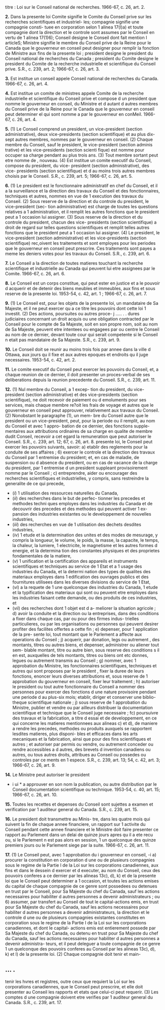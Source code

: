 titre : Loi sur le Conseil national de recherches.
1966-67, c. 26, art. 2.

**2.** Dans la presente loi
Comite signifie le Comite du Conseil prive
sur les recherches scientifiques et industriel-
les;
compagnie signifie une compagnie consti-
tuee en corporation selon 1 alinea 17(l)a) et
toute compagnie dont la direction et le
controle sont assumes par le Conseil en
vertu de 1 alinea 17(1)6);
Conseil designe le Conseil dont fait mention
I articleS;
Ministre signifie le membre du Conseil
prive de la Reine pour le Canada que le
gouverneur en conseil peut designer pour
remplir la fonction de Ministre aux fins de
la presente loi ;
president designe le president du Conseil
national de recherches du Canada ;
president du Comite designe le president
du Comite de la recherche industrielle et
scientifique du Conseil prive. S.R., c. 239,
art. 2; 1966-67, c. 26, art. 3.

**3.** Est institue un conseil appele Conseil
national de recherches du Canada. 1966-67, c.
26, art. 4.

**4.** Est institue un comite de ministres
appele Comite de la recherche industrielle et
scientifique du Conseil prive et compose d un
president que nomme le gouverneur en conseil,
du Ministre et d autant d autres membres du
Conseil prive de la Reine pour le Canada que
le gouverneur en conseil peut determiner el
qui sont nomme a par le gouverneur en conMeil.
1966-67, c. 26, art. 4.

**5.** (1) Le Conseil comprend un president,
un vice-president (section administrative),
deux vice-presidents (section scientifique) et
au plus dix-sept autres membres, nommes par
le gouverneur en conseil.
(2) Chaque membre du Conseil, sauf le
president, le vice-president (section adminis
trative) et les vice-presidents (section scienti
fique) est nomme pour occuper sa charge
pendant au plus trois ans.
(3) Tout membre sortant peut etre nomme
de , nouveau.
(4) Est institue un comite executif du
Conseil, compose du president, du vice-
president (section administrative), des vice-
presidents (section scientifique) et d au moins
trois autres membres choisis par le Conseil.
S.R., c. 239, art. 5; 1966-67, c. 26, art. 5.

**6.** (1) Le president est le fonctionnaire
administratif en chef du Conseil, et il a la
surveillance et la direction des travaux du
Conseil et des fonctionnaires, techniques et
autres, nommes en vue de 1 execution des
travaux du Conseil.
(2) Sous reserve de la direction et du
controle du president, le vice-president (sec-
tion administrative) est charge de toutes les
questions relatives a 1 administration, et il
remplit les autres fonctions que le president
peut a 1 occasion lui assigner.
(3) Sous reserve de la direction et du
controle du president, chacun des vice-
presidents (section scientifique) a droit de
regard sur telles questions scientifiques et
remplit telles autres fonctions que le president
peut a 1 occasion lui assigner.
(4) Le president, le vice-president (section
administrative) et les vice-presidents (section
scientifique) rec,oivent les traitements et sont
employes pour les periodes que le gouverneur
en conseil peut prescrire. Ces traitements sont
payes a meme les deniers votes pour les
travaux du Conseil. S.R., c. 239, art. 6.

**7.** Le Conseil a la direction de toutes
matieres touchant la recherche scientifique et
industrielle au Canada qui peuvent lui etre
assignees par le Comite. 1966-67, c. 26, art. 6.

**8.** Le Conseil est un corps constitue, qui
peut ester en justice et a le pouvoir d acquerir
et de detenir des biens meubles et immeubles,
aux fins et sous reserve de la presente loi.
1953-54, c. 42, art. 1 ; 1966-67, c. 26, art. 7.

**9.** (1) Le Conseil est, pour les objets de la
presente loi, un mandataire de Sa Majeste, et
il ne peut exercer qu a ce titre les pouvoirs
dont cette loi 1 investit.
(2) Des actions, poursuites ou autres proce-
j ..... . .
dures judiciaires concernant un droit acquis
ou une obligation contracted par le Conseil
pour le compte de Sa Majeste, soit en son
propre nom, soit au nom de Sa Majeste,
peuvent etre intentees ou engagees par ou
centre le Conseil au nom de ce dernier, devant
toute cour qui serait competente si le Conseil
n etait pas mandataire de Sa Majeste. S.R., c.
239, art. 9.

**10.** Le Conseil doit se reunir au moins trois
fois par annee dans la ville d Ottawa, aux
jours qu il fixe et aux autres epoques et
endroits qu il juge necessaires. 1953-54, c. 42,
art. 2.

**11.** Le comite executif du Conseil peut
exercer les pouvoirs du Conseil, et, a chaque
reunion de ce dernier, il doit presenter un
proces-verbal de ses deliberations depuis la
reunion precedente du Conseil. S.R., c. 239,
art. 11.

**12.** (1) Nul membre du Conseil, a 1 excep-
tion du president, du vice-president (section
administrative) et des vice-presidents (section
scientifique), ne doit recevoir de paiement ou
d emoluments pour ses services, mais chaque
membre re?oit les frais de voyage et autres
que le gouverneur en conseil peut approuver,
relativement aux travaux du Conseil.
(2) Nonobstant le paragraphe (1), un mem-
bre du Conseil autre que le president ou un
vice-president, peut, pour la periode ou il
remplit, au nom du Conseil et avec 1 appro-
bation de ce dernier, des fonctions supple-
mentaires aux attributions ordinaires de sa
charge en qualite de membre dudit Conseil,
recevoir a cet egard la remuneration que peut
autoriser le Conseil. S.R., c. 239, art. 12;
67, c. 26, art. 8.
presente loi, le Conseil peut exercer les
pouvoirs suivants, savoir:
a) etablir des reglements pour la conduite
de ses affaires ;
6) exercer le controle et la direction des
travaux du Conseil par 1 entremise du
president; et, en cas de maladie, de
suspension ou d absence du president, ou
en cas de vacance de la charge du president,
par 1 entremise d un president suppleant
provisoirement nomme par le Conseil ;
c) entreprendre, aider ou encourager des
recherches scientifiques et industrielles, y
compris, sans restreindre la generalite de ce
qui precede,
  * (_i_) 1 utilisation des ressources naturelles
du Canada,
  * (_ii_) des recherches dans le but de perfec-
tionner les precedes et methodes techni
ques employes dans les industries du
Canada et de decouvrir des precedes et
des methodes qui peuvent activer 1 ex-
pansion des industries existantes ou le
developpement de nouvelles industries,
  * (_iii_) des recherches en vue de 1 utilisation
des dechets desdites industries,
  * (_iv_) 1 etude et la determination des unites
et des modes de mesurage, y compris la
longueur, le volume, le poids, la masse,
la capacite, le temps, la chaleur, la
lumiere, 1 electricite, le magnetisme et les
autres formes d energie, et la determina
tion des constantes physiques et des
proprietes fondamentales de la matiere,
  * (_v_) 1 unification et la certification des
appareils et instruments scientifiques et
techniques au service de 1 Etat et a 1 usage
des industries du Canada, et la determi
nation des types de qualites des materiaux
employes dans 1 edification des ouvrages
publics et des fournitures utilisees dans
les diverses divisions du service de 1 Etat,
  * (_vi_) a la requete de 1 une quelconque des
industries du Canada, 1 etude et la
typification des materiaux qui sont ou
peuvent etre employes dans les industries
faisant cette demande, ou des produits
de ces industries, et
  * (_vii_) des recherches dont 1 objet est d a-
meliorer la situation agricole ;
d) avoir la conduite et la direction ou la
entreprises, dans des conditions a fixer dans
chaque cas, par ou pour des firmes indus-
trielles particulieres, ou par les organisations
ou personnes qui peuvent desirer profiter
des facilites offertes a cette fin ;
e) depenser, pour 1 application de la pre-
sente loi, tout montant que le Parlement a
affecte aux operations du Conseil ;
j) acquerir, par donation, legs ou autrement ,
des montants, titres ou autres biens, et
depenser, administrer ou aliener tout sem-
blable montant, titre ou autre bien, sous
reserve des conditions s il en est, auxquelles
de tels montants, titres ou biens ont etc
donnes, legues ou autrement transmis au
Conseil ;
g) nommer, avec 1 approbation du Ministre,
les fonctionnaires scientifiques, techniques
et autres qui sont proposes par le president ,
fixer la duree de leurs fonctions, enoncer
leurs diverses attributions et, sous reserve
de 1 approbation du gouverneur en conseil,
fixer leur traitement ;
h) autoriser le president ou tout autre
fonctionnaire du Conseil a nommer des
personnes pour exercer des fonctions d une
nature provisoire pendant une periode d au
plus-six mois;
etablir, diriger et conserver une biblio-
theque scientifique nationale ;
j) sous reserve de 1 approbation du Ministre,
publier et vendre ou par ailleurs distribuer
la documentation scientifique et technique
que le Conseil juge necessaire ;
fc) poursuivre des travaux et la fabrication,
a titre d essai et de developpement, en ce
qui concerne les matieres mentionnees aux
alineas c) et d), de maniere a rendre les
precedes, methodes ou produits auxquels se
rapportent lesdites matieres, plus disponi-
bles et efficaces dans les arts mecaniques et
la fabrication, ainsi que pour des fins
scientifiques et autres ; et
autoriser par permis ou vendre, ou
autrement conceder ou rendre accessibles a
d autres, des brevets d invention canadiens
ou autres, ou tous autres droits, attribues
au Conseil ou possedes ou controles par ce
ments en 1 espece. S.R., c. 239, art. 13;
54, c. 42, art. 3; 1966-67, c. 26, art. 9.

**14.** Le Ministre peut autoriser le president
- i ui *
a approuver en son nom la publication,
ou autre distribution par le Conseil
documentation scientifique ou technique.
1953-54, c. 40, art. 15; 1966-67, c. 26, art. 10.

**15.** Toutes les recettes et depenses du
Conseil sont sujettes a examen et verification
par 1 auditeur general du Canada. S.R., c.
239, art. 15.

**16.** Le president doit transmettre au Minis-
tre, dans les quatre mois qui suivent la fin de
chaque annee financiere, un rapport sur
1 activite du Conseil pendant cette annee
financiere et le Ministre doit faire presenter
ce rapport au Parlement dans un delai de
quinze jours apres qu il a ete recu ou, si le
Parlement n est pas alors en session, 1 un
quelconque des quinze premiers jours ou le
Parlement siege par la suite. 1966-67, c. 26,
art. 11.

**17.** (1) Le Conseil peut, avec 1 approbation
du i gouverneur en conseil, -i
a) procurer la constitution en corporation
d une ou de plusieurs compagnies sous le
regime de la Partie I de la Loi sur les
corporations canadiennes, aux fins et dans le
dessein d exercer et d executer, au nom du
Conseil, ceux des pouvoirs conferes a ce
dernier par les alineas 13c), d), k) et de la
presente loi que le Conseil peut determiner
a 1 occasion, et toutes les actions emises du
capital de chaque compagnie de ce genre
sont possedees ou detenues en trust par le
Conseil, pour Sa Majeste du chef du
Canada, sauf les actions necessaires pour
habiliter d autres personnes a devenir
administrateurs ; ou
6) assumer, par transfert au Conseil de tout
le capital-actions emis, en trust pour Sa
Majeste du chef du Canada, sauf les actions
necessaires pour habiliter d autres personnes
a devenir administrateurs, la direction et le
controle d une ou de plusieurs compagnies
existantes constitutes en corporation sous
le regime de la Partie I de la Loi sur les
corporations canadiennes, et dont le capital-
actions emis est entierement possede par Sa
Majeste du chef du Canada, ou detenu en
trust pour Sa Majeste du chef du Canada,
sauf les actions necessaires pour habiliter
d autres personnes a devenir administra-
teurs, et il peut deleguer a toute compagnie
de ce genre 1 un quelconque des pouvoirs
conferes au Conseil par les alineas 13c), d),
k) et I) de la presente loi.
(2) Chaque compagnie doit tenir et main-

## ... .
tenir les hvres et registres, outre ceux que
requiert la Loi sur les corporations canadiennes,
que le Conseil peut prescrire, et elle doit
presenter au Conseil les rapports et etats que
celui-ci peut requerir.
(3) Les comptes d une compagnie doivent
etre verifies par 1 auditeur general du Canada.
S.R., c. 239, art. 17.
